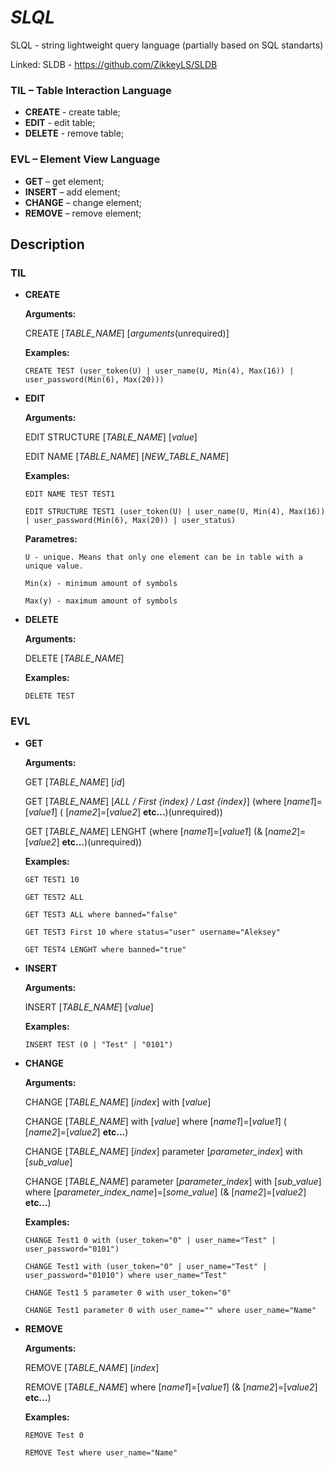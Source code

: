 # *SLQL*
SLQL - string lightweight query language (partially based on SQL standarts)

Linked: SLDB - https://github.com/ZikkeyLS/SLDB

### TIL – Table Interaction Language
* **CREATE** - create table;
* **EDIT** - edit table;
* **DELETE** - remove table;
### EVL – Element View Language
* **GET** – get element;
* **INSERT** – add element;
* **CHANGE** – change element;
* **REMOVE** – remove element;

## Description
### TIL

* **CREATE** 

  **Arguments:**
  
    CREATE [*TABLE_NAME*] [*arguments*(unrequired)]
  
  **Examples:**
  
    ```
    CREATE TEST (user_token(U) | user_name(U, Min(4), Max(16)) | user_password(Min(6), Max(20)))
    ```
    
* **EDIT**

  **Arguments:**
  
    EDIT STRUCTURE [*TABLE_NAME*] [*value*]
  
    EDIT NAME [*TABLE_NAME*] [*NEW_TABLE_NAME*]
  
  **Examples:**
    ```
    EDIT NAME TEST TEST1
    
    EDIT STRUCTURE TEST1 (user_token(U) | user_name(U, Min(4), Max(16)) | user_password(Min(6), Max(20)) | user_status)
    ```
    
  **Parametres:**
    ```
    U - unique. Means that only one element can be in table with a unique value.
  
    Min(x) - minimum amount of symbols
  
    Max(y) - maximum amount of symbols
    ```

* **DELETE**

  **Arguments:**
  
    DELETE [*TABLE_NAME*]  
    
  **Examples:**
    ```
    DELETE TEST
    ```
      
### EVL

* **GET** 

  **Arguments:**
  
    GET [*TABLE_NAME*] [*id*]
    
    GET [*TABLE_NAME*] [*ALL / First {index} / Last {index}*] (where [*name1*]=[*value1*] ( [*name2*]=[*value2*] **etc...**)(unrequired))
    
    GET [*TABLE_NAME*] LENGHT (where [*name1*]=[*value1*] (& [*name2*]=[*value2*] **etc...**)(unrequired))
  
  **Examples:**
  
    ```
    GET TEST1 10

    GET TEST2 ALL

    GET TEST3 ALL where banned="false"
    
    GET TEST3 First 10 where status="user" username="Aleksey"

    GET TEST4 LENGHT where banned="true"
    ```

* **INSERT**

  **Arguments:**
  
    INSERT [*TABLE_NAME*] [*value*]
  
  **Examples:**
  
    ```
    INSERT TEST (0 | "Test" | "0101")
    ```
    
* **CHANGE**

  **Arguments:**
  
    CHANGE [*TABLE_NAME*] [*index*] with [*value*]
    
    CHANGE [*TABLE_NAME*] with [*value*] where [*name1*]=[*value1*] ( [*name2*]=[*value2*] **etc...**)
    
    CHANGE [*TABLE_NAME*] [*index*] parameter [*parameter_index*] with [*sub_value*]
    
    CHANGE [*TABLE_NAME*] parameter [*parameter_index*] with [*sub_value*] where [*parameter_index_name*]=[*some_value*] (& [*name2*]=[*value2*] **etc...**)
    
  **Examples:**
  
    ```
    CHANGE Test1 0 with (user_token="0" | user_name="Test" | user_password="0101")
        
    CHANGE Test1 with (user_token="0" | user_name="Test" | user_password="01010") where user_name="Test"
        
    CHANGE Test1 5 parameter 0 with user_token="0"
        
    CHANGE Test1 parameter 0 with user_name="" where user_name="Name"
    ```
    
* **REMOVE**

  **Arguments:**
  
    REMOVE [*TABLE_NAME*] [*index*]
    
    REMOVE [*TABLE_NAME*] where [*name1*]=[*value1*] (& [*name2*]=[*value2*] **etc...**)
    
  **Examples:**
    ```
    REMOVE Test 0
    
    REMOVE Test where user_name="Name"
    ```
